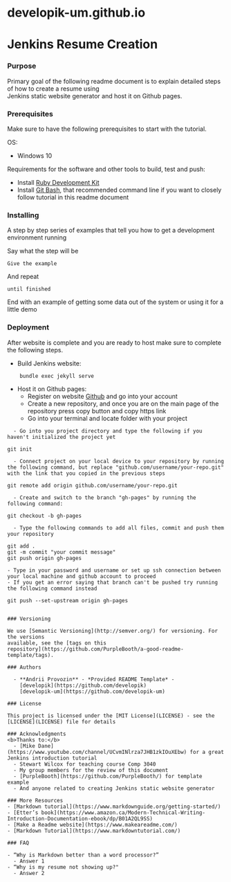# developik-um.github.io

# Jenkins Resume Creation  

### Purpose  
Primary goal of the following readme document is to explain detailed steps of how to create a resume using  
Jenkins static website generator and host it on Github pages.

### Prerequisites  
Make sure to have the following prerequisites to start with the tutorial.  

OS:
- Windows 10  

Requirements for the software and other tools to build, test and push:  
- Install [Ruby Development Kit]() 
- Install [Git Bash](), that recommended command line if you want to closely follow tutorial in this readme document  

### Installing  

A step by step series of examples that tell you how to get a development
environment running  

Say what the step will be

    Give the example

And repeat

    until finished

End with an example of getting some data out of the system or using it
for a little demo  

### Deployment  

After website is complete and you are ready to host make sure to complete the following steps.

- Build Jenkins website:
```
    bundle exec jekyll serve
```    
- Host it on Github pages:
  - Register on website [Github](github.com) and go into your account
  - Create a new repository, and once you are on the main page of the repository press copy button and copy https link
  - Go into your terminal and locate folder with your project

```
  - Go into you project directory and type the following if you haven't initialized the project yet
```
    git init
```
  - Connect project on your local device to your repository by running the following command, but replace "github.com/username/your-repo.git" with the link that you copied in the previous steps
```
    git remote add origin github.com/username/your-repo.git
```
  - Create and switch to the branch "gh-pages" by running the following command:
```
    git checkout -b gh-pages
```
  - Type the following commands to add all files, commit and push them your repository
```
    git add .
    git -m commit "your commit message"
    git push origin gh-pages
```
- Type in your password and username or set up ssh connection between your local machine and github account to proceed
- If you get an error saying that branch can't be pushed try running the following command instead
```
    git push --set-upstream origin gh-pages
```

### Versioning

We use [Semantic Versioning](http://semver.org/) for versioning. For the versions
available, see the [tags on this
repository](https://github.com/PurpleBooth/a-good-readme-template/tags).

### Authors

  - **Andrii Provozin** - *Provided README Template* -
    [developik](https://github.com/developik)  
    [developik-um](https://github.com/developik-um)  

### License

This project is licensed under the [MIT License](LICENSE) - see the [LICENSE](LICENSE) file for details

### Acknowledgments  
<b>Thanks to:</b>  
  - [Mike Dane](https://www.youtube.com/channel/UCvmINlrza7JHB1zkIOuXEbw) for a great Jenkins introduction tutorial
  - Stewart Wilcox for teaching course Comp 3040
  - My group members for the review of this document
  - [PurpleBooth](https://github.com/PurpleBooth/) for template example 
  - And anyone related to creating Jenkins static website generator

### More Resources
- [Markdown tutorial](https://www.markdownguide.org/getting-started/)
- [Etter’s book](https://www.amazon.ca/Modern-Technical-Writing-Introduction-Documentation-ebook/dp/B01A2QL9SS)
- [Make a Readme website](https://www.makeareadme.com/)
- [Markdown Tutorial](https://www.markdowntutorial.com/)

### FAQ  
  
- “Why is Markdown better than a word processor?”  
  - Answer 1
- “Why is my resume not showing up?"
  - Answer 2

